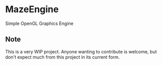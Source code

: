 # MazeEngine
Simple OpenGL Graphics Engine
## Note
This is a very WIP project. Anyone wanting to contribute is welcome, but don't expect much from this project in its current form.
